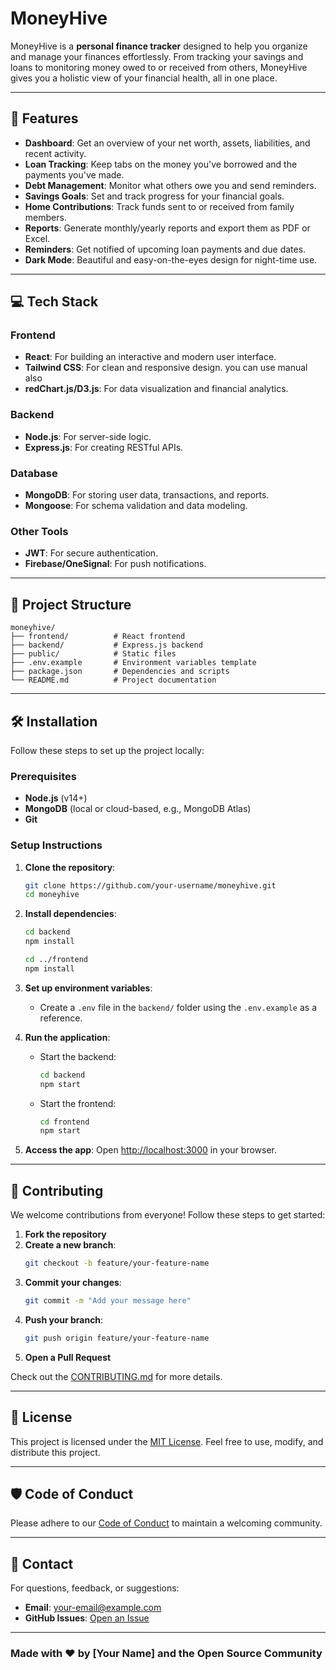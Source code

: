 # MoneyHive

MoneyHive is a **personal finance tracker** designed to help you organize and manage your finances effortlessly. From tracking your savings and loans to monitoring money owed to or received from others, MoneyHive gives you a holistic view of your financial health, all in one place.

---

## 🚀 Features

- **Dashboard**: Get an overview of your net worth, assets, liabilities, and recent activity.
- **Loan Tracking**: Keep tabs on the money you've borrowed and the payments you've made.
- **Debt Management**: Monitor what others owe you and send reminders.
- **Savings Goals**: Set and track progress for your financial goals.
- **Home Contributions**: Track funds sent to or received from family members.
- **Reports**: Generate monthly/yearly reports and export them as PDF or Excel.
- **Reminders**: Get notified of upcoming loan payments and due dates.
- **Dark Mode**: Beautiful and easy-on-the-eyes design for night-time use.

---

## 💻 Tech Stack

### **Frontend**
- **React**: For building an interactive and modern user interface.
- **Tailwind CSS**: For clean and responsive design. you can use manual also
- **redChart.js/D3.js**: For data visualization and financial analytics.

### **Backend**
- **Node.js**: For server-side logic.
- **Express.js**: For creating RESTful APIs.

### **Database**
- **MongoDB**: For storing user data, transactions, and reports.
- **Mongoose**: For schema validation and data modeling.

### **Other Tools**
- **JWT**: For secure authentication.
- **Firebase/OneSignal**: For push notifications.

---

## 📂 Project Structure

```plaintext
moneyhive/
├── frontend/          # React frontend
├── backend/           # Express.js backend
├── public/            # Static files
├── .env.example       # Environment variables template
├── package.json       # Dependencies and scripts
└── README.md          # Project documentation
```

---

## 🛠️ Installation

Follow these steps to set up the project locally:

### Prerequisites
- **Node.js** (v14+)
- **MongoDB** (local or cloud-based, e.g., MongoDB Atlas)
- **Git**

### Setup Instructions

1. **Clone the repository**:
   ```bash
   git clone https://github.com/your-username/moneyhive.git
   cd moneyhive
   ```

2. **Install dependencies**:
   ```bash
   cd backend
   npm install

   cd ../frontend
   npm install
   ```

3. **Set up environment variables**:
   - Create a `.env` file in the `backend/` folder using the `.env.example` as a reference.

4. **Run the application**:
   - Start the backend:
     ```bash
     cd backend
     npm start
     ```
   - Start the frontend:
     ```bash
     cd frontend
     npm start
     ```

5. **Access the app**:
   Open [http://localhost:3000](http://localhost:3000) in your browser.

---

## 🌱 Contributing

We welcome contributions from everyone! Follow these steps to get started:

1. **Fork the repository**
2. **Create a new branch**:
   ```bash
   git checkout -b feature/your-feature-name
   ```
3. **Commit your changes**:
   ```bash
   git commit -m "Add your message here"
   ```
4. **Push your branch**:
   ```bash
   git push origin feature/your-feature-name
   ```
5. **Open a Pull Request**

Check out the [CONTRIBUTING.md](CONTRIBUTING.md) for more details.

---

## 📜 License

This project is licensed under the [MIT License](LICENSE). Feel free to use, modify, and distribute this project.

---

## 🛡️ Code of Conduct

Please adhere to our [Code of Conduct](CODE_OF_CONDUCT.md) to maintain a welcoming community.

---

## 📧 Contact

For questions, feedback, or suggestions:
- **Email**: your-email@example.com
- **GitHub Issues**: [Open an Issue](https://github.com/your-username/moneyhive/issues)

---

### Made with ❤️ by [Your Name] and the Open Source Community
